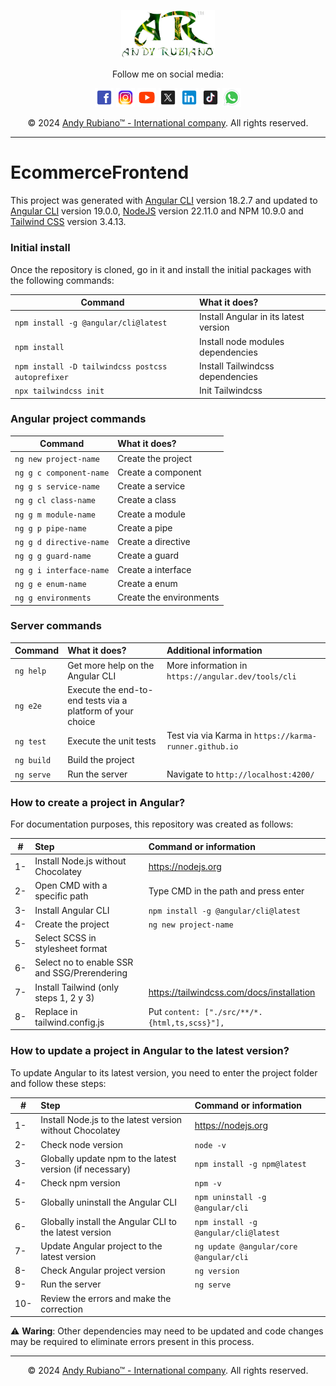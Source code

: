 <p align="center">
    <a href="https://YouTube.com/@RubianoAndy" target="_blank">
        <img src="https://raw.githubusercontent.com/RubianoAndy/App_images/main/Logo.png" width="150">
    </a>
</p>

<div align="center">
    <p>
        Follow me on social media:
    </p>
    <!-- URL de descarga de íconos tamaño 48px X 48px https://iconos8.es/icons/set/social-media -->
    <a style="text-decoration: none;" href="https://www.facebook.com/RubianoAndy" target="_blank">
        <img src="https://raw.githubusercontent.com/RubianoAndy/App_images/main/Facebook.png" alt="Facebook" style="width: 30px; height: auto;">
    </a>
    <a style="text-decoration: none;" href="https://www.instagram.com/RubianoAndy" target="_blank">
        <img src="https://raw.githubusercontent.com/RubianoAndy/App_images/main/Instagram.png" alt="Instagram" style="width: 30px; height: auto;">
    </a>
    <a style="text-decoration: none;" href="https://www.youtube.com/@RubianoAndy" target="_blank">
        <img src="https://raw.githubusercontent.com/RubianoAndy/App_images/main/YouTube.png" alt="YouTube" style="width: 30px; height: auto;">
    </a>
    <a style="text-decoration: none;" href="https://www.x.com/RubianoAndy" target="_blank">
        <img src="https://raw.githubusercontent.com/RubianoAndy/App_images/main/X.png" alt="X (Twitter)" style="width: 30px; height: auto;">
    </a>
    <a style="text-decoration: none;" href="https://www.linkedin.com/company/andyrubiano" target="_blank">
        <img src="https://raw.githubusercontent.com/RubianoAndy/App_images/main/LinkedIn.png" alt="LinkedIn" style="width: 30px; height: auto;">
    </a>
    <a style="text-decoration: none;" href="https://www.tiktok.com/@RubianoAndy" target="_blank">
        <img src="https://raw.githubusercontent.com/RubianoAndy/App_images/main/TikTok.png" alt="TikTok" style="width: 30px; height: auto;">
    </a>
    <a style="text-decoration: none;" href="https://wa.me/573178737226" target="_blank">
        <img src="https://raw.githubusercontent.com/RubianoAndy/App_images/main/WhatsApp.png" alt="WhatsApp" style="width: 30px; height: auto;">
    </a>
</div>

<p align="center">
    &copy; 2024 <a href="https://YouTube.com/@RubianoAndy" target="_blank" class="hover:underline">Andy Rubiano™ - International company</a>. All rights reserved.
</p>

<hr>

# EcommerceFrontend

This project was generated with [Angular CLI](https://github.com/angular/angular-cli) version 18.2.7 and updated to [Angular CLI](https://github.com/angular/angular-cli) 
version 19.0.0, [NodeJS](https://nodejs.org/en) version 22.11.0 and NPM 10.9.0 and [Tailwind CSS](https://tailwindcss.com/) version 3.4.13.

### Initial install

Once the repository is cloned, go in it and install the initial packages with the following commands:

| Command                                                   | What it does?                            |
| --------------------------------------------------------- | :--------------------------------------- |
| `npm install -g @angular/cli@latest`                      | Install Angular in its latest version    |
| `npm install`                                             | Install node modules dependencies        |
| `npm install -D tailwindcss postcss autoprefixer`         | Install Tailwindcss dependencies         |
| `npx tailwindcss init`                                    | Init Tailwindcss                         |

### Angular project commands

| Command                 | What it does?           |
| ----------------------- | :---------------------- |
| `ng new project-name`   | Create the project      |
| `ng g c component-name` | Create a component      |
| `ng g s service-name`   | Create a service        |
| `ng g cl class-name`    | Create a class          |
| `ng g m module-name`    | Create a module         |
| `ng g p pipe-name`      | Create a pipe           |
| `ng g d directive-name` | Create a directive      |
| `ng g g guard-name`     | Create a guard          |
| `ng g i interface-name` | Create a interface      |
| `ng g e enum-name`      | Create a enum           |
| `ng g environments`     | Create the environments |

### Server commands

| Command    | What it does?                                              | Additional information                                 |
| -----------| :--------------------------------------------------------- | :----------------------------------------------------- |
| `ng help`  | Get more help on the Angular CLI                           | More information in `https://angular.dev/tools/cli`    |
| `ng e2e`   | Execute the end-to-end tests via a platform of your choice |                                                        |
| `ng test`  | Execute the unit tests                                     | Test via via Karma in `https://karma-runner.github.io` |
| `ng build` | Build the project                                          |                                                        |
| `ng serve` | Run the server                                             | Navigate to `http://localhost:4200/`                   |

### How to create a project in Angular?

For documentation purposes, this repository was created as follows:

|  #  | Step                                          | Command or information                        |
| --- | :-------------------------------------------- | :-------------------------------------------- |
| 1-  | Install Node.js without Chocolatey            | https://nodejs.org                            |
| 2-  | Open CMD with a specific path                 | Type CMD in the path and press enter          |
| 3-  | Install Angular CLI                           | `npm install -g @angular/cli@latest`          |
| 4-  | Create the project                            | `ng new project-name`                         |
| 5-  | Select SCSS in stylesheet format              |                                               |
| 6-  | Select no to enable SSR and SSG/Prerendering  |                                               |
| 7-  | Install Tailwind (only steps 1, 2 y 3)        | https://tailwindcss.com/docs/installation     |
| 8-  | Replace in tailwind.config.js                 | Put `content: ["./src/**/*.{html,ts,scss}"],` |

### How to update a project in Angular to the latest version?

To update Angular to its latest version, you need to enter the project folder and follow these steps:

|  #  | Step                                                     | Command or information                 |
| --- | :------------------------------------------------------- | :------------------------------------- |
| 1-  | Install Node.js to the latest version without Chocolatey | https://nodejs.org                     |
| 2-  | Check node version                                       | `node -v`                              |
| 3-  | Globally update npm to the latest version (if necessary) | `npm install -g npm@latest`            |
| 4-  | Check npm version                                        | `npm -v`                               |
| 5-  | Globally uninstall the Angular CLI                       | `npm uninstall -g @angular/cli`        |
| 6-  | Globally install the Angular CLI to the latest version   | `npm install -g @angular/cli@latest`   |
| 7-  | Update Angular project to the latest version             | `ng update @angular/core @angular/cli` |
| 8-  | Check Angular project version                            | `ng version`                           |
| 9-  | Run the server                                           | `ng serve`                             |
| 10- | Review the errors and make the correction                |                                        |

⚠️ **Waring**: Other dependencies may need to be updated and code changes may be required to eliminate errors present in this process.

<hr>

<p align="center">
    &copy; 2024 <a href="https://YouTube.com/@RubianoAndy" target="_blank" class="hover:underline">Andy Rubiano™ - International company</a>. All rights reserved.
</p>